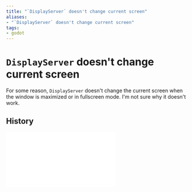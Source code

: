 ```yaml
---
title: "`DisplayServer` doesn't change current screen"
aliases:
- "`DisplayServer` doesn't change current screen"
tags:
- godot
---
```


# `DisplayServer` doesn't change current screen

For some reason, `DisplayServer` doesn't change the current screen when the window is maximized or in fullscreen mode. I'm not sure why it doesn't work.

## History

![20240718_190133](../entries/20240718_190133.md)
